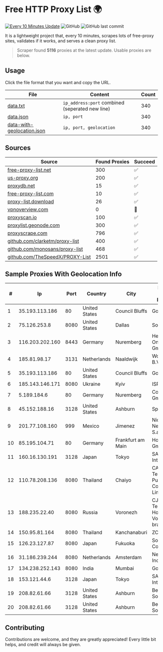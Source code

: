 
# Free HTTP Proxy List 🌍

[![Every 10 Minutes Update](https://github.com/mertguvencli/http-proxy-list/actions/workflows/main.yml/badge.svg?branch=main)](https://github.com/mertguvencli/http-proxy-list/actions/workflows/main.yml)
![GitHub](https://img.shields.io/github/license/mertguvencli/http-proxy-list)
![GitHub last commit](https://img.shields.io/github/last-commit/mertguvencli/http-proxy-list)

It is a lightweight project that, every 10 minutes, scrapes lots of free-proxy sites, validates if it works, and serves a clean proxy list.


> Scraper found **5116** proxies at the latest update. Usable proxies are below.

## Usage

Click the file format that you want and copy the URL.


|File|Content|Count|
|----|-------|-----|
|[data.txt](https://raw.githubusercontent.com/mertguvencli/http-proxy-list/main/proxy-list/data.txt)|`ip_address:port` combined (seperated new line)|340|
|[data.json](https://raw.githubusercontent.com/mertguvencli/http-proxy-list/main/proxy-list/data.json)|`ip, port`|340|
|[data-with-geolocation.json](https://raw.githubusercontent.com/mertguvencli/http-proxy-list/main/proxy-list/data-with-geolocation.json)|`ip, port, geolocation`|340|

## Sources

|Source|Found Proxies|Succeed|
|------|-------------|-------|
|[free-proxy-list.net](https://free-proxy-list.net)|300|✅|
|[us-proxy.org](https://www.us-proxy.org)|200|✅|
|[proxydb.net](http://proxydb.net)|15|✅|
|[free-proxy-list.com](https://free-proxy-list.com/?page=&port=&type%5B%5D=http&type%5B%5D=https&up_time=0&search=Search)|10|✅|
|[proxy-list.download](https://www.proxy-list.download/HTTP)|26|✅|
|[vpnoverview.com](https://vpnoverview.com/privacy/anonymous-browsing/free-proxy-servers)|0|🚫|
|[proxyscan.io](https://www.proxyscan.io)|100|✅|
|[proxylist.geonode.com](https://proxylist.geonode.com/api/proxy-list?limit=300&page=1&sort_by=lastChecked&sort_type=desc&protocols=http,https)|300|✅|
|[proxyscrape.com](https://api.proxyscrape.com/v2/?request=displayproxies&protocol=http&timeout=10000&country=all&ssl=all&anonymity=all)|796|✅|
|[github.com/clarketm/proxy-list](https://raw.githubusercontent.com/clarketm/proxy-list/master/proxy-list-raw.txt)|400|✅|
|[github.com/monosans/proxy-list](https://raw.githubusercontent.com/monosans/proxy-list/main/proxies/http.txt)|468|✅|
|[github.com/TheSpeedX/PROXY-List](https://raw.githubusercontent.com/TheSpeedX/PROXY-List/master/http.txt)|2501|✅|


## Sample Proxies With Geolocation Info

|#|Ip|Port|Country|City|Internet Service Provider|
|-|--|----|-------|----|-------------------------|
|1|35.193.113.186|80|United States|Council Bluffs|Google LLC|
|2|75.126.253.8|8080|United States|Dallas|SoftLayer|
|3|116.203.202.160|8443|Germany|Nuremberg|Hetzner Online GmbH|
|4|185.81.98.17|3131|Netherlands|Naaldwijk|WorldStream B.V.|
|5|35.193.113.186|80|United States|Council Bluffs|Google LLC|
|6|185.143.146.171|8080|Ukraine|Kyiv|ISP UTELS|
|7|5.189.184.6|80|Germany|Nuremberg|Contabo GmbH|
|8|45.152.188.16|3128|United States|Ashburn|Sprint|
|9|201.77.108.160|999|Mexico|Jimenez|Nidix Networks S.a. De C.V.|
|10|85.195.104.71|80|Germany|Frankfurt am Main|Host Europe GmbH|
|11|160.16.130.191|3128|Japan|Tokyo|SAKURA Internet Inc.|
|12|110.78.208.136|8080|Thailand|Chaiyo|CAT Telecom Public Company Limited|
|13|188.235.22.40|8080|Russia|Voronezh|CJSC "ER-Telecom Holding" Voronezh branch|
|14|150.95.81.164|8080|Thailand|Kanchanaburi|ZCOM|
|15|126.23.127.87|8080|Japan|Fukuoka|Softbank BB Corp.|
|16|31.186.239.244|8080|Netherlands|Amsterdam|NetSkope Inc|
|17|134.238.252.143|8080|India|Mumbai|Google LLC|
|18|153.121.44.6|3128|Japan|Tokyo|SAKURA Internet Inc.|
|19|208.82.61.66|3128|United States|Ashburn|Bernardi Sounds|
|20|208.82.61.66|3128|United States|Ashburn|Bernardi Sounds|



## Contributing

Contributions are welcome, and they are greatly appreciated! Every
little bit helps, and credit will always be given.

